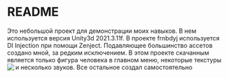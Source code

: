 # README
Это небольшой проект для демонстрации моих навыков. В нем используется версия Unity3d 2021.3.11f. 
В проекте frnbdyj используется DI Injection при помощи Zenject. 
Подавляющее большинство ассетов создано мной, за редким исключением. В этом проекте скачанным является только фигура человека в главном меню, некоторые текстуры и несколько звуков. Все остальное создал самостоятельно
<img src="VoblaRunner.gif" align="left"/>